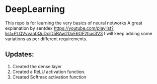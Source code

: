 # DeepLearning
This repo is for learning the very basics of neural networks
A great explanation by sentdex
https://youtube.com/playlist?list=PLQVvvaa0QuDcjD5BAw2DxE6OF2tius3V3
I will keep adding some variations as per different requirements. 
## Updates:
 1. Created the dense layer
 2.  Created a ReLU activation function.
 3.  Created Softmax activation function
     
